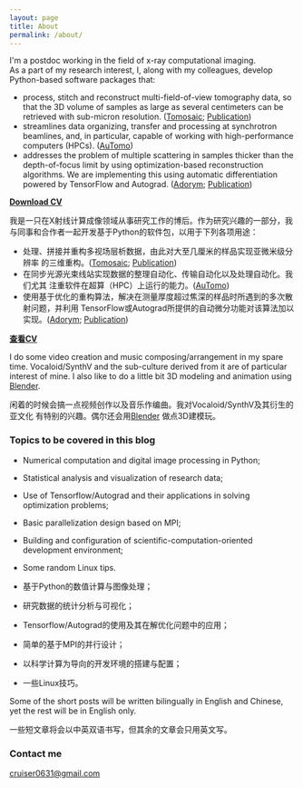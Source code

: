 ```yaml
---
layout: page
title: About
permalink: /about/
---
```


I'm a postdoc working in the field of x-ray computational imaging.  
As a part of my research interest, I, along with my colleagues,
develop Python-based software packages that:
- process, stitch and reconstruct multi-field-of-view tomography data,
  so that the 3D volume of samples as large as several centimeters can be
  retrieved with sub-micron resolution. ([Tomosaic](https://github.com/mdw771/tomosaic2.git); [Publication](https://journals.iucr.org/s/issues/2018/05/00/il5010/)) 
- streamlines data organizing, transfer and processing at synchrotron beamlines,
  and, in particular, capable of working with high-performance computers (HPCs). ([AuTomo](https://github.com/decarlof/automo))
- addresses the problem of multiple scattering in samples thicker than the depth-of-focus
  limit by using optimization-based reconstruction algorithms. We are implementing
  this using automatic differentiation powered by TensorFlow and Autograd. ([Adorym](https://github.com/mdw771/adorym); [Publication](https://arxiv.org/abs/1905.10433))

[**Download CV**](https://github.com/mdw771/mdw771.github.io/blob/master/resources/cv_mingdu.pdf)

我是一只在X射线计算成像领域从事研究工作的博后。作为研究兴趣的一部分，我
与同事和合作者一起开发基于Python的软件包，以用于下列各项用途：
- 处理、拼接并重构多视场层析数据，由此对大至几厘米的样品实现亚微米级分辨率
  的三维重构。([Tomosaic](https://github.com/mdw771/tomosaic2.git); [Publication](https://journals.iucr.org/s/issues/2018/05/00/il5010/))
- 在同步光源光束线站实现数据的整理自动化、传输自动化以及处理自动化。我们尤其
  注重软件在超算（HPC）上运行的能力。([AuTomo](https://github.com/decarlof/automo))
- 使用基于优化的重构算法，解决在测量厚度超过焦深的样品时所遇到的多次散射问题，并利用
  TensorFlow或Autograd所提供的自动微分功能对该算法加以实现。([Adorym](https://github.com/mdw771/adorym); [Publication](https://arxiv.org/abs/1905.10433))

[**查看CV**](https://github.com/mdw771/mdw771.github.io/blob/master/resources/cv_mingdu.pdf)

I do some video creation and music composing/arrangement in my spare time.
Vocaloid/SynthV and the sub-culture derived from it are of particular interest of mine.
I also like to do a little bit 3D modeling and animation using [Blender](https://www.blender.org/).

闲着的时候会搞一点视频创作以及音乐作编曲。我对Vocaloid/SynthV及其衍生的亚文化
有特别的兴趣。偶尔还会用[Blender](https://www.blender.org/) 做点3D建模玩。

### Topics to be covered in this blog 

- Numerical computation and digital image processing in Python;
- Statistical analysis and visualization of research data;
- Use of Tensorflow/Autograd and their applications in solving optimization problems;
- Basic parallelization design based on MPI;
- Building and configuration of scientific-computation-oriented development environment;
- Some random Linux tips. 

- 基于Python的数值计算与图像处理；
- 研究数据的统计分析与可视化；
- Tensorflow/Autograd的使用及其在解优化问题中的应用；
- 简单的基于MPI的并行设计；
- 以科学计算为导向的开发环境的搭建与配置；
- 一些Linux技巧。

Some of the short posts will be written bilingually in English and Chinese, yet
the rest will be in English only. 

一些短文章将会以中英双语书写，但其余的文章会只用英文写。

### Contact me

[cruiser0631@gmail.com](mailto:cruiser0631@gmail.com)
